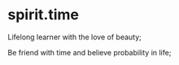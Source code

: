 spirit.time
===========
Lifelong learner with the love of beauty;

Be friend with time and believe probability in life;
